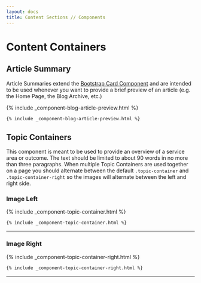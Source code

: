 ```yaml
---
layout: docs
title: Content Sections // Components
---
```


# Content Containers


## Article Summary

Article Summaries extend the [Bootstrap Card Component](https://getbootstrap.com/docs/4.4/components/card/) and are intended to be used whenever you want to provide a brief preview of an article (e.g. the Home Page, the Blog Archive, etc.)

{% include _component-blog-article-preview.html %}

```html
{% include _component-blog-article-preview.html %}
```


## Topic Containers

This component is meant to be used to provide an overview of a service area or outcome. The text should be limited to about 90 words in no more than three paragraphs. When multiple Topic Containers are used together on a page you should alternate between the default `.topic-container` and `.topic-container-right` so the images will alternate between the left and right side.

### Image Left

{% include _component-topic-container.html %}

```html
{% include _component-topic-container.html %}
```

----

### Image Right

{% include _component-topic-container-right.html %}

```html
{% include _component-topic-container-right.html %}
```

----
